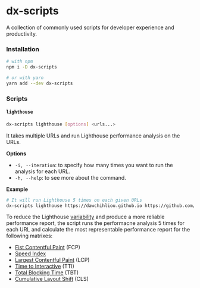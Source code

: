 # dx-scripts

A collection of commonly used scripts for developer experience and productivity.

### Installation

```bash
# with npm
npm i -D dx-scripts

# or with yarn
yarn add --dev dx-scripts
```

### Scripts

#### `lighthouse`

```bash
dx-scripts lighthouse [options] <urls...>
```

It takes multiple URLs and run Lighthouse performance analysis on the URLs.

**Options**

- `-i, --iteration`: to specify how many times you want to run the analysis for each URL.
- `-h, --help`: to see more about the command.

**Example**

```bash
# It will run Lighthouse 5 times on each given URLs
dx-scripts lighthouse https://dawchihliou.github.io https://github.com/DawChihLiou -i 5
```

To reduce the Lighthouse [variability](https://developers.google.com/web/tools/lighthouse/variability) and produce a more reliable performance report, the script runs the performacne analysis 5 times for each URL and calculate the most representable performance report for the following matrixes:

- [Fist Contentful Paint](https://web.dev/first-contentful-paint/) (FCP)
- [Speed Index](https://web.dev/speed-index/)
- [Largest Contentful Paint](https://web.dev/lcp/) (LCP)
- [Time to Interactive](https://web.dev/interactive/) (TTI)
- [Total Blocking Time](https://web.dev/lighthouse-total-blocking-time/) (TBT)
- [Cumulative Layout Shift](https://web.dev/cls/) (CLS)
